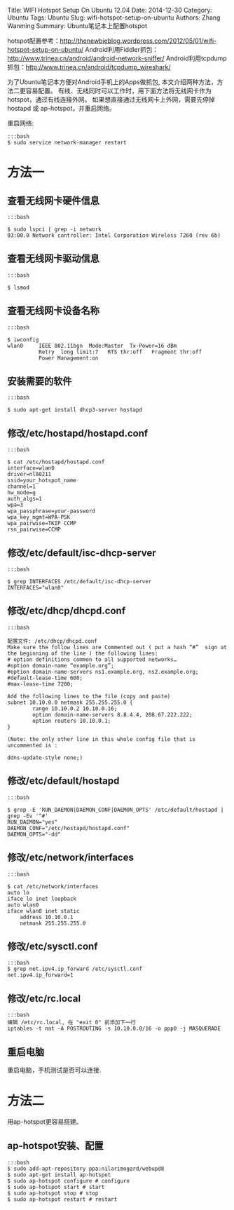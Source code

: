 Title: WIFI Hotspot Setup On Ubuntu 12.04
Date: 2014-12-30
Category: Ubuntu
Tags: Ubuntu
Slug: wifi-hotspot-setup-on-ubuntu
Authors: Zhang Wanming
Summary: Ubuntu笔记本上配置hotspot

hotspot配置参考：http://thenewbieblog.wordpress.com/2012/05/01/wifi-hotspot-setup-on-ubuntu/
Android利用Fiddler抓包：http://www.trinea.cn/android/android-network-sniffer/
Android利用tcpdump抓包：http://www.trinea.cn/android/tcpdump_wireshark/

为了Ubuntu笔记本方便对Android手机上的Apps做抓包, 本文介绍两种方法，方法二更容易配置。
有线、无线同时可以工作时，用下面方法将无线网卡作为hotspot，通过有线连接外网。
如果想直接通过无线网卡上外网，需要先停掉hostapd 或 ap-hotspot，并重启网络。

重启网络:

    :::bash
    $ sudo service network-manager restart

方法一
=======

查看无线网卡硬件信息
---------------------

    :::bash

    $ sudo lspci | grep -i network
    03:00.0 Network controller: Intel Corporation Wireless 7260 (rev 6b)


查看无线网卡驱动信息
---------------------

    :::bash

    $ lsmod

查看无线网卡设备名称
---------------------

    :::bash

    $ iwconfig
    wlan0     IEEE 802.11bgn  Mode:Master  Tx-Power=16 dBm   
              Retry  long limit:7   RTS thr:off   Fragment thr:off
              Power Management:on


安装需要的软件
---------------

    :::bash

    $ sudo apt-get install dhcp3-server hostapd

修改/etc/hostapd/hostapd.conf
------------------------------

    :::bash

    $ cat /etc/hostapd/hostapd.conf
    interface=wlan0
    driver=nl80211
    ssid=your_hotspot_name
    channel=1
    hw_mode=g
    auth_algs=1
    wpa=3
    wpa_passphrase=your-password
    wpa_key_mgmt=WPA-PSK
    wpa_pairwise=TKIP CCMP
    rsn_pairwise=CCMP


修改/etc/default/isc-dhcp-server
---------------------------------

    :::bash

    $ grep INTERFACES /etc/default/isc-dhcp-server
    INTERFACES="wlan0"


修改/etc/dhcp/dhcpd.conf
-------------------------

    :::bash

    配置文件: /etc/dhcp/dhcpd.conf
    Make sure the follow lines are Commented out ( put a hash “#”  sign at the beginning of the line ) the following lines:
    # option definitions common to all supported networks…
    #option domain-name “example.org”;
    #option domain-name-servers ns1.example.org, ns2.example.org;
    #default-lease-time 600;
    #max-lease-time 7200;

    Add the following lines to the file (copy and paste)
    subnet 10.10.0.0 netmask 255.255.255.0 {
            range 10.10.0.2 10.10.0.16;
            option domain-name-servers 8.8.4.4, 208.67.222.222;
            option routers 10.10.0.1;
    }

    (Note: the only other line in this whole config file that is uncommented is :

    ddns-update-style none;)


修改/etc/default/hostapd
-------------------------

    :::bash

    $ grep -E 'RUN_DAEMON|DAEMON_CONF|DAEMON_OPTS' /etc/default/hostapd | grep -Ev '^#'
    RUN_DAEMON="yes"
    DAEMON_CONF="/etc/hostapd/hostapd.conf"
    DAEMON_OPTS="-dd"


修改/etc/network/interfaces
----------------------------

    :::bash

    $ cat /etc/network/interfaces
    auto lo
    iface lo inet loopback
    auto wlan0
    iface wlan0 inet static
        address 10.10.0.1
        netmask 255.255.255.0


修改/etc/sysctl.conf
---------------------

    :::bash
    $ grep net.ipv4.ip_forward /etc/sysctl.conf 
    net.ipv4.ip_forward=1


修改/etc/rc.local
-------------------

    :::bash
    编辑 /etc/rc.local, 在 "exit 0" 前添加下一行
    iptables -t nat -A POSTROUTING -s 10.10.0.0/16 -o ppp0 -j MASQUERADE


重启电脑
---------

重启电脑，手机测试是否可以连接.


方法二
=======

用ap-hotspot更容易搭建。

ap-hotspot安装、配置
---------------------

    :::bash
    $ sudo add-apt-repository ppa:nilarimogard/webupd8
    $ sudo apt-get install ap-hotspot
    $ sudo ap-hotspot configure # configure
    $ sudo ap-hotspot start # start
    $ sudo ap-hotspot stop # stop
    $ sudo ap-hotspot restart # restart

